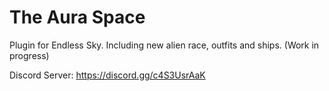 # The Aura Space
Plugin for Endless Sky. Including new alien race, outfits and ships. (Work in progress)

Discord Server: https://discord.gg/c4S3UsrAaK 
